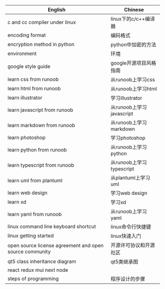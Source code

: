 | English | Chinese |
| ------- | ------- |
| c and cc compiler under linux | linux下的c/c++编译器 |
| encoding format | 编码格式 |
| encryption method in python | python中加密的方法 |
| environment | 环境 |
| google style guide | google开源项目风格指南 |
| learn css from runoob | 从runoob上学习css |
| learn html from runoob | 从runoob上学习html |
| learn illustrator | 学习illustrator |
| learn javascript from runoob | 从runoob上学习javascript |
| learn markdown from runoob | 从runoob上学习markdown |
| learn photoshop | 学习photoshop |
| learn python from runoob | 从runoob上学习python |
| learn typescript from runoob | 从runoob上学习typescript |
| learn uml from plantuml | 从plantuml上学习uml |
| learn web design | 学习web design |
| learn xd | 学习xd |
| learn yaml from runoob | 从runoob上学习yaml |
| linux command line keyboard shortcut | linux命令行快捷键 |
| linux getting started | linux快速入门 |
| open source license agreement and open source community| 开源许可协议和开源社区 |
| qt5 class inheritance diagram | qt5类继承图 |
| react redux mui next node | |
| steps of programming | 程序设计的步骤 |
